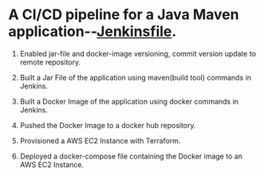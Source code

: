 # A CI/CD pipeline for a Java Maven application--[Jenkinsfile](https://github.com/TomiwaAribisala-git/java-maven-app/blob/feature1/Jenkinsfile). 

1. Enabled jar-file and docker-image versioning, commit version update to remote repository.

2. Built a Jar File of the application using maven(build tool) commands in Jenkins.

3. Built a Docker Image of the application using docker commands in Jenkins.

4. Pushed the Docker Image to a docker hub repository.

5. Provisioned a AWS EC2 Instance with Terraform.

6. Deployed a docker-compose file containing the Docker image to an AWS EC2 Instance.